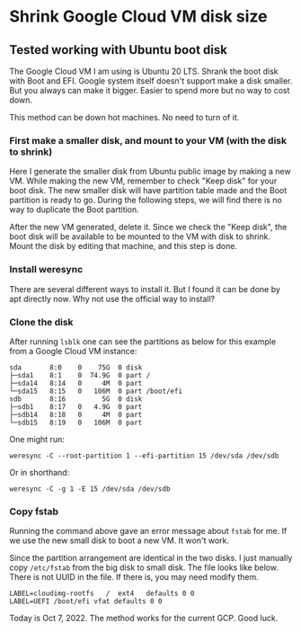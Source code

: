 # Shrink Google Cloud VM disk size
## Tested working with Ubuntu boot disk

The Google Cloud VM I am using is Ubuntu 20 LTS. Shrank the boot disk with Boot and EFI. Google system itself doesn't support make a disk smaller. But you always can make it bigger. Easier to spend more but no way to cost down.

This method can be down hot machines. No need to turn of it. 

### First make a smaller disk, and mount to your VM (with the disk to shrink)

Here I generate the smaller disk from Ubuntu public image by making a new VM. While making the new VM, remember to check "Keep disk" for your boot disk. The new smaller disk will have partition table made and the Boot partition is ready to go. During the following steps, we will find there is no way to duplicate the Boot partition.

After the new VM generated, delete it. Since we check the "Keep disk", the boot disk will be available to be mounted to the VM with disk to shrink. Mount the disk by editing that machine, and this step is done.

### Install weresync

There are several different ways to install it. But I found it can be done by apt directly now. Why not use the official way to install?

### Clone the disk

After running `lsblk` one can see the partitions as below for this example from a Google Cloud VM instance:
```
sda       8:0    0    75G  0 disk 
├─sda1    8:1    0  74.9G  0 part /
├─sda14   8:14   0     4M  0 part 
└─sda15   8:15   0   106M  0 part /boot/efi
sdb       8:16         5G  0 disk
├─sdb1    8:17   0   4.9G  0 part
├─sdb14   8:18   0     4M  0 part 
└─sdb15   8:19   0   106M  0 part 
```
One might run:
```
weresync -C --root-partition 1 --efi-partition 15 /dev/sda /dev/sdb
```
Or in shorthand:
```
weresync -C -g 1 -E 15 /dev/sda /dev/sdb
```

### Copy fstab

Running the command above gave an error message about `fstab` for me. If we use the new small disk to boot a new VM. It won't work.

Since the partition arrangement are identical in the two disks. I just manually copy `/etc/fstab` from the big disk to small disk. The file looks like below. There is not UUID in the file. If there is, you may need modify them.
```
LABEL=cloudimg-rootfs   /  ext4   defaults 0 0
LABEL=UEFI /boot/efi vfat defaults 0 0
```

Today is Oct 7, 2022. The method works for the current GCP.
Good luck. 

